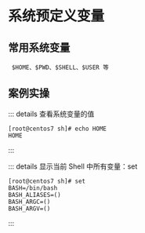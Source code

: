 # 系统预定义变量  

## 常用系统变量 
```shell
 $HOME、$PWD、$SHELL、$USER 等 
```

      
## 案例实操 

::: details 查看系统变量的值
```shell
[root@centos7 sh]# echo HOME
HOME
```
:::

::: details 显示当前 Shell 中所有变量：set
```shell
[root@centos7 sh]# set
BASH=/bin/bash
BASH_ALIASES=()
BASH_ARGC=()
BASH_ARGV=()
```
:::
 